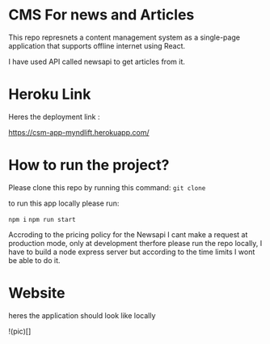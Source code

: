 # CMS For news and Articles

This repo represnets a content management system as a single-page application that supports offline internet using React.

I have used API called newsapi to get articles from it.


# Heroku Link

Heres the deployment link :

https://csm-app-myndlift.herokuapp.com/


# How to run the project?

Please clone this repo by running this command:
` git clone `

to run this app locally please run:

`npm i`
`npm run start`


Accroding to the pricing policy for the Newsapi I cant make a request at production mode, only at development therfore please run the repo locally, I have to build a node express server but according to the time limits I wont be able to do it.


# Website 

heres the application should look like locally

!(pic)[]


